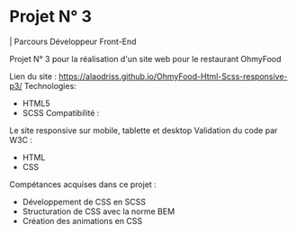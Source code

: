 # Projet N° 3

| Parcours Développeur Front-End

Projet N° 3 pour la réalisation d'un site web pour le restaurant OhmyFood

Lien du site : https://alaodriss.github.io/OhmyFood-Html-Scss-responsive-p3/
Technologies:

* HTML5
* SCSS Compatibilité :

Le site responsive sur mobile, tablette et desktop Validation du code par W3C :

* HTML
* CSS

Compétances acquises dans ce projet :

* Développement de CSS en SCSS
* Structuration de CSS avec la norme BEM
* Création des animations en CSS


